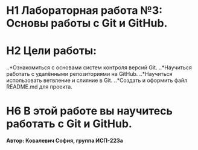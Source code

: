 # H1 Лабораторная работа №3: Основы работы с Git и GitHub.
# H2 Цели работы:
..*Ознакомиться с основами систем контроля версий Git.
..*Научиться работать с удалёнными репозиториями на GitHub.
..*Научиться использовать ветвление и слияние в Git.
..*Создать и оформить файл README.md для проекта.
# H6 В этой работе вы научитесь работать с Git и GitHub.
**Автор: Ковалевич София, группа ИСП-223а**